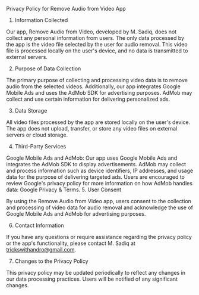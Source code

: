 Privacy Policy for Remove Audio from Video App

1. Information Collected

Our app, Remove Audio from Video, developed by M. Sadiq, does not collect any personal information from users. The only data processed by the app is the video file selected by the user for audio removal. This video file is processed locally on the user's device, and no data is transmitted to external servers.

2. Purpose of Data Collection

The primary purpose of collecting and processing video data is to remove audio from the selected videos. Additionally, our app integrates Google Mobile Ads and uses the AdMob SDK for advertising purposes. AdMob may collect and use certain information for delivering personalized ads.

3. Data Storage

All video files processed by the app are stored locally on the user's device. The app does not upload, transfer, or store any video files on external servers or cloud storage.

4. Third-Party Services

Google Mobile Ads and AdMob: Our app uses Google Mobile Ads and integrates the AdMob SDK to display advertisements. AdMob may collect and process information such as device identifiers, IP addresses, and usage data for the purpose of delivering targeted ads. Users are encouraged to review Google's privacy policy for more information on how AdMob handles data: Google Privacy & Terms.
5. User Consent

By using the Remove Audio from Video app, users consent to the collection and processing of video data for audio removal and acknowledge the use of Google Mobile Ads and AdMob for advertising purposes.

6. Contact Information

If you have any questions or require assistance regarding the privacy policy or the app's functionality, please contact M. Sadiq at trickswithandro@gmail.com.

7. Changes to the Privacy Policy

This privacy policy may be updated periodically to reflect any changes in our data processing practices. Users will be notified of any significant changes.


